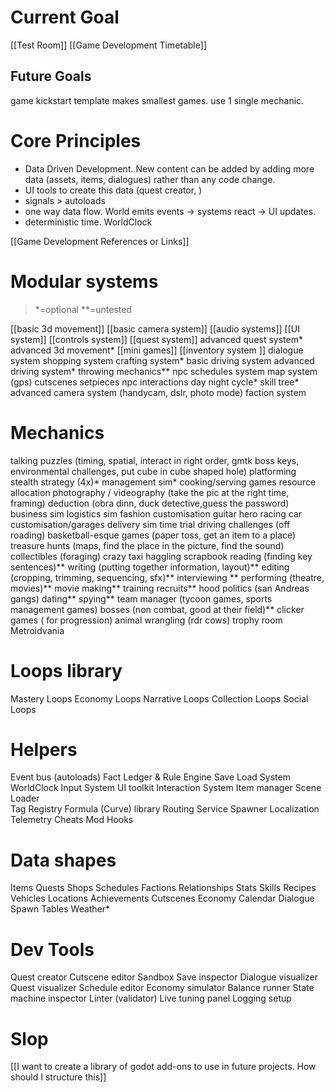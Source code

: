 # Current Goal
[[Test Room]]
[[Game Development Timetable]]

## Future Goals
game kickstart template
makes smallest games. use 1 single mechanic.
# Core Principles 
- Data Driven Development. New content can be added by adding more data (assets, items, dialogues) rather than any code change. 
- UI tools to create this data (quest creator, )
- signals > autoloads 
- one way data flow. World emits events -> systems react -> UI updates. 
- deterministic time. WorldClock 

[[Game Development References or Links]]

# Modular systems 
> \*=optional \*\*=untested

[[basic 3d movement]]
[[basic camera system]]
[[audio systems]]
[[UI system]]
[[controls system]]
[[quest system]]
advanced quest system*
advanced 3d movement*
[[mini games]]
[[inventory system ]]
dialogue system 
shopping system 
crafting system*
basic driving system 
advanced driving system*
throwing mechanics**
npc schedules system 
map system (gps)
cutscenes 
setpieces 
npc interactions 
day night cycle*
skill tree*
advanced camera system (handycam, dslr, photo mode)
faction system 



# Mechanics 
talking 
puzzles (timing, spatial, interact in right order, gmtk boss keys, environmental challenges, put cube in cube shaped hole)
platforming
stealth
strategy (4x)*
management sim*
cooking/serving games
resource allocation 
photography / videography (take the pic at the right time, framing)
deduction (obra dinn, duck detective,guess the password)
business sim
logistics sim
fashion customisation 
guitar hero
racing 
car customisation/garages 
delivery sim
time trial 
driving challenges (off roading)
basketball-esque games (paper toss, get an item to a place)
treasure hunts (maps, find the place in the picture, find the sound)
collectibles (foraging)
crazy taxi
haggling
scrapbook
reading (finding key sentences)**
writing (putting together information, layout)**
editing (cropping, trimming, sequencing, sfx)**
interviewing **
performing (theatre, movies)**
movie making**
training recruits**
hood politics (san Andreas gangs)
dating**
spying**
team manager (tycoon games, sports management games)
bosses (non combat, good at their field)**
clicker games ( for progression)
animal wrangling (rdr cows)
trophy room
Metroidvania 


# Loops library 
Mastery Loops
Economy Loops
Narrative Loops 
Collection Loops 
Social Loops 




# Helpers
Event bus (autoloads)
Fact Ledger & Rule Engine
Save Load System 
WorldClock
Input System 
UI toolkit 
Interaction System
Item manager 
Scene Loader  
Tag Registry 
Formula (Curve) library 
Routing Service 
Spawner 
Localization 
Telemetry 
Cheats
Mod Hooks


# Data shapes
Items
Quests
Shops
Schedules
Factions
Relationships
Stats
Skills
Recipes
Vehicles
Locations
Achievements 
Cutscenes
Economy 
Calendar 
Dialogue 
Spawn Tables
Weather*






# Dev Tools
Quest creator
Cutscene editor 
Sandbox 
Save inspector
Dialogue visualizer 
Quest visualizer
Schedule editor
Economy simulator 
Balance runner
State machine inspector
Linter (validator)
Live tuning panel
Logging setup 



# Slop 
[[I want to create a library of godot add-ons to use in future projects. How should I structure this]]